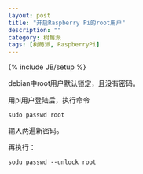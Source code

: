```yaml
---
layout: post
title: "开启Raspberry Pi的root用户"
description: ""
category: 树莓派
tags: [树莓派, RaspberryPi]
---
```

{% include JB/setup %}

debian中root用户默认锁定，且没有密码。

用pi用户登陆后，执行命令

`sudo passwd root`

输入两遍新密码。

再执行：

`sodu passwd --unlock root`




